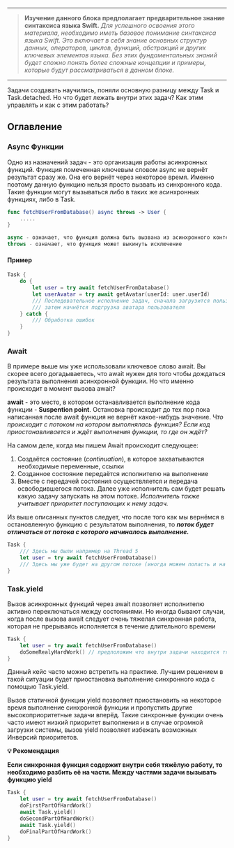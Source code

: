 
---

> **Изучение данного блока предполагает предварительное знание синтаксиса языка Swift.**
*Для успешного освоения этого материала, необходимо иметь базовое понимание синтаксиса языка Swift. Это включает в себя знание основных структур данных, операторов, циклов, функций, абстракций и других ключевых элементов языка. Без этих фундаментальных знаний будет сложно понять более сложные концепции и примеры, которые будут рассматриваться в данном блоке.*
> 

---
Задачи создавать научились, поняли основную разницу между Task и Task.detached. Но что будет лежать внутри этих задач? Как этим управлять и как с этим работать?

## Оглавление

### Async Функции

Одно из назначений задач - это организация работы асинхронных функций.  Функция помеченная ключевым словом async не вернёт результат сразу же.  Она  его вернёт через некоторое время. Именно поэтому данную функцию нельзя просто вызвать из синхронного кода. Такие функции могут вызываться либо в таких же асинхронных функциях, либо в Task.
```swift
func fetchUserFromDatabase() async throws -> User {
    .....
}

async - означает, что функция должна быть вызвана из асинхронного контекста.
throws - означает, что функция может выкинуть исключение
```

#### Пример
```swift
Task {
	do {
		let user = try await fetchUserFromDatabase()
		let userAvatar = try await getAvatar(userId: user.userId)
		/// Последовательное исполнение задач, сначала загрузится пользователь,
		/// затем начнётся подгрузка аватара пользователя
	} catch {
		/// Обработка ошибок
	}
}
```
### Await

В примере выше мы уже использовали ключевое слово await.  Вы скорее всего догадываетесь, что await нужен для того чтобы дождаться результата выполнения асинхронной функции. Но что именно происходит в момент вызова await?

**await** - это место, в котором останавливается выполнение кода функции - **Suspention point**. Остановка происходит до тех пор пока написанная после await функция не вернёт какое-нибудь значение. Ч*то происходит с потоком на котором выполнялась функция? Если код приостанавливается и ждёт выполнения функции, то где он ждёт?*

На самом деле,  когда мы пишем Await происходит следующее:

1. Создаётся состояние (*continuation*), в которое захватываются необходимые переменные, ссылки
2. Созданное состояние передаётся исполнителю на выполнение
3. Вместе с передачей состояния осуществляется и передача освободившегося потока. Далее уже исполнитель сам будет решать какую задачу запускать на этом потоке. *Исполнитель также учитывает приоритет поступающих к нему задач.*

Из выше описанных пунктов следует, что после того как мы вернёмся в остановленную функцию с результатом выполнения, то ***поток будет отличаться от потока с которого начиналось выполнение.*** 
```swift
Task {
	/// Здесь мы были например на Thread 5
	let user = try await fetchUserFromDatabase()
	/// Здесь мы уже будет на другом потоке (иногда можем попасть и на тот же самый)
}
```
### Task.**yield**
Вызов асинхронных функций через await позволяет исполнителю активно переключаться между состояниями. Но иногда бывают случаи, когда после вызова await следует очень тяжелая синхронная работа, которая не прерываясь исполняется в течение длительного времени 
```swift
Task {
	let user = try await fetchUserFromDatabase()
	doSomeRealyHardWork() // предположим что внутри задачи находится тяжелый алгоритм
}
```
Данный кейс часто можно встретить на практике. Лучшим решением в такой ситуации будет приостановка выполнение синхронного кода с помощью Task.yield. 

Вызов статичной функции yield позволяет приостановить на некоторое время выполнение синхронной функции и пропустить другие высокоприоритетные задачи вперёд.  Такие синхронные функции очень часто имеют низкий приоритет выполнения и в случае огромной загрузки системы,  вызов yield позволяет избежать возможных Инверсий приоритетов. 

**💡 Рекомендация**

**Если синхронная функция содержит внутри себя тяжёлую работу, то необходимо разбить её на части. Между частями задачи вызывать функцию yield**
```swift
Task {
	let user = try await fetchUserFromDatabase()
	doFirstPartOfHardWork()
	await Task.yield()
	doSecondPartOfHardWork()
	await Task.yield()
	doFinalPartOfHardWork()
}
```